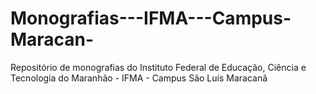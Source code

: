 # Monografias---IFMA---Campus-Maracan-
Repositório de monografias do Instituto Federal de Educação, Ciência e Tecnologia do Maranhão - IFMA - Campus São Luís Maracanã
